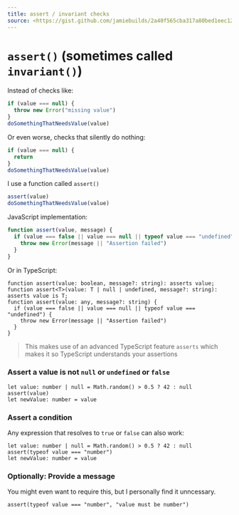 ```yaml
---
title: assert / invariant checks
source: <https://gist.github.com/jamiebuilds/2a40f565cba317a80bed1eec127340f6>
---
```




# `assert()` (sometimes called `invariant()`)

Instead of checks like:

```js
if (value === null) {
  throw new Error("missing value")
}
doSomethingThatNeedsValue(value)
```

Or even worse, checks that silently do nothing:

```js
if (value === null) {
  return
}
doSomethingThatNeedsValue(value)
```

I use a function called `assert()`

```js
assert(value)
doSomethingThatNeedsValue(value)
```

JavaScript implementation:

```js
function assert(value, message) {
  if (value === false || value === null || typeof value === "undefined") {
    throw new Error(message || "Assertion failed")
  }
}
```

Or in TypeScript:

```tsx
function assert(value: boolean, message?: string): asserts value;
function assert<T>(value: T | null | undefined, message?: string): asserts value is T;
function assert(value: any, message?: string) {
  if (value === false || value === null || typeof value === "undefined") {
    throw new Error(message || "Assertion failed")
  }
}
```

> This makes use of an advanced TypeScript feature `asserts` which makes it so TypeScript understands your assertions

### Assert a value is not `null` or `undefined` or `false`

```tsx
let value: number | null = Math.random() > 0.5 ? 42 : null
assert(value)
let newValue: number = value
```

### Assert a condition

Any expression that resolves to `true` or `false` can also work:

```tsx
let value: number | null = Math.random() > 0.5 ? 42 : null
assert(typeof value === "number")
let newValue: number = value
```

### Optionally: Provide a message

You might even want to require this, but I personally find it unncessary.

```tsx
assert(typeof value === "number", "value must be number")
```
